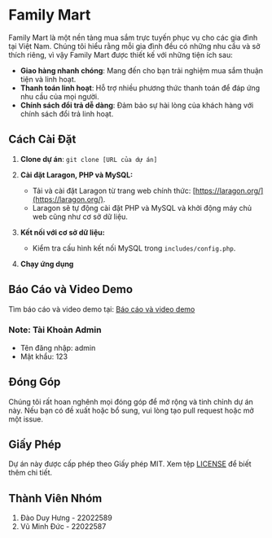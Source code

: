 # Family Mart

Family Mart là một nền tảng mua sắm trực tuyến phục vụ cho các gia đình tại Việt Nam. Chúng tôi hiểu rằng mỗi gia đình đều có những nhu cầu và sở thích riêng, vì vậy Family Mart được thiết kế với những tiện ích sau:

- **Giao hàng nhanh chóng**: Mang đến cho bạn trải nghiệm mua sắm thuận tiện và linh hoạt.
- **Thanh toán linh hoạt**: Hỗ trợ nhiều phương thức thanh toán để đáp ứng nhu cầu của mọi người.
- **Chính sách đổi trả dễ dàng**: Đảm bảo sự hài lòng của khách hàng với chính sách đổi trả linh hoạt.

## Cách Cài Đặt

1. **Clone dự án**: `git clone [URL của dự án]`
   
2. **Cài đặt Laragon, PHP và MySQL:** 
   - Tải và cài đặt Laragon từ trang web chính thức: [https://laragon.org/](https://laragon.org/).
   - Laragon sẽ tự động cài đặt PHP và MySQL và khởi động máy chủ web cũng như cơ sở dữ liệu.

3. **Kết nối với cơ sở dữ liệu:**
   - Kiểm tra cấu hình kết nối MySQL trong `includes/config.php`.

4. **Chạy ứng dụng**

## Báo Cáo và Video Demo

Tìm báo cáo và video demo tại: [Báo cáo và video demo](https://drive.google.com/drive/folders/1RCaeiCdvtcY4wtHGOWBEd_gMfejjva3w?usp=sharing)

### Note: Tài Khoản Admin
- Tên đăng nhập: admin
- Mật khẩu: 123

## Đóng Góp

Chúng tôi rất hoan nghênh mọi đóng góp để mở rộng và tinh chỉnh dự án này. Nếu bạn có đề xuất hoặc bổ sung, vui lòng tạo pull request hoặc mở một issue.

## Giấy Phép

Dự án này được cấp phép theo Giấy phép MIT. Xem tệp [LICENSE](LICENSE) để biết thêm chi tiết.

## Thành Viên Nhóm

1. Đào Duy Hưng - 22022589
2. Vũ Minh Đức - 22022587
